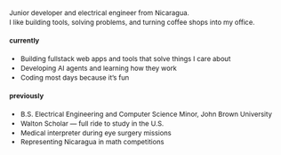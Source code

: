 <div style="font-size: 0.75rem; line-height: 1.4;">

Junior developer and electrical engineer from Nicaragua.  
I like building tools, solving problems, and turning coffee shops into my office.

#### currently
- Building fullstack web apps and tools that solve things I care about
- Developing AI agents and learning how they work  
- Coding most days because it’s fun

#### previously
- B.S. Electrical Engineering and Computer Science Minor, John Brown University  
- Walton Scholar — full ride to study in the U.S.  
- Medical interpreter during eye surgery missions  
- Representing Nicaragua in math competitions

</div>
